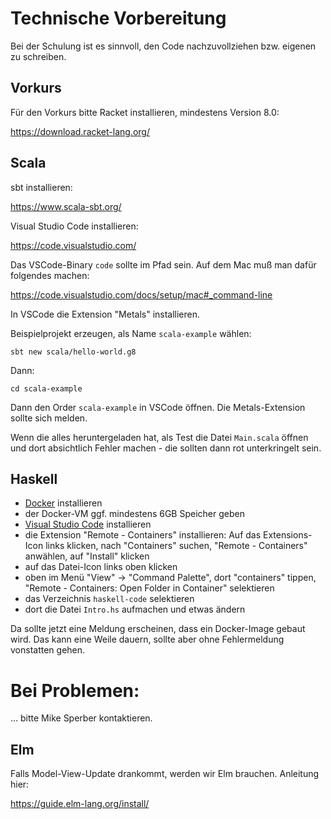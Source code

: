 # Technische Vorbereitung

Bei der Schulung ist es sinnvoll, den Code nachzuvollziehen
bzw. eigenen zu schreiben.

## Vorkurs

Für den Vorkurs bitte Racket installieren, mindestens Version 8.0:

https://download.racket-lang.org/

## Scala

sbt installieren:

https://www.scala-sbt.org/

Visual Studio Code installieren:

https://code.visualstudio.com/

Das VSCode-Binary `code` sollte im Pfad sein.  Auf dem Mac muß man
dafür folgendes machen:

https://code.visualstudio.com/docs/setup/mac#_command-line

In VSCode die Extension "Metals" installieren.

Beispielprojekt erzeugen, als Name `scala-example` wählen:

```
sbt new scala/hello-world.g8
```

Dann:

```
cd scala-example
```

Dann den Order `scala-example` in VSCode öffnen.  Die Metals-Extension
sollte sich melden. 

Wenn die alles heruntergeladen hat, als Test die Datei `Main.scala`
öffnen und dort absichtlich Fehler machen - die sollten dann rot
unterkringelt sein.

## Haskell

- [Docker](https://www.docker.com/) installieren
- der Docker-VM ggf. mindestens 6GB Speicher geben
- [Visual Studio Code](https://code.visualstudio.com/download) installieren
- die Extension "Remote - Containers" installieren:
  Auf das Extensions-Icon links klicken, nach "Containers" suchen,
  "Remote - Containers" anwählen, auf "Install" klicken
- auf das Datei-Icon links oben klicken
- oben im Menü "View" -> "Command Palette", dort
  "containers" tippen, "Remote - Containers: Open Folder in Container" selektieren
- das Verzeichnis `haskell-code` selektieren
- dort die Datei `Intro.hs` aufmachen und etwas ändern

Da sollte jetzt eine Meldung erscheinen, dass ein Docker-Image gebaut
wird.  Das kann eine Weile dauern, sollte aber ohne Fehlermeldung
vonstatten gehen.

# Bei Problemen:

... bitte Mike Sperber kontaktieren.

## Elm

Falls Model-View-Update drankommt, werden wir Elm brauchen.  Anleitung
hier:

https://guide.elm-lang.org/install/
